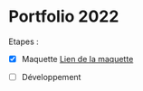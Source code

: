 # Portfolio 2022

Etapes :

- [x] Maquette [Lien de la maquette](https://www.figma.com/file/syoO7tP5eZ4M3QZvOzZSOy/NEW-PORTFOLIO?node-id=1%3A4)

- [ ] Développement